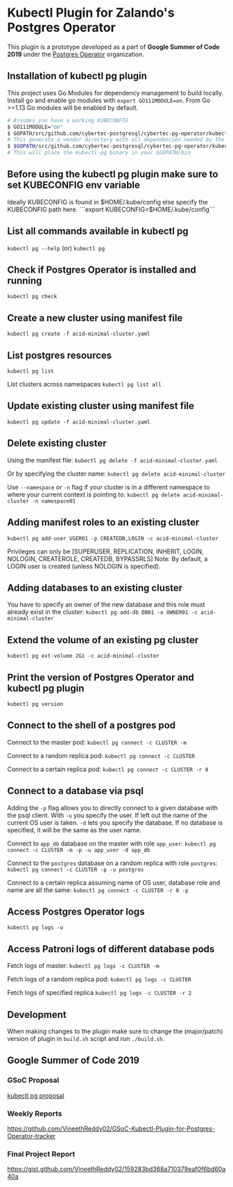 # Kubectl Plugin for Zalando's Postgres Operator

This plugin is a prototype developed as a part of **Google Summer of Code 2019** under the [Postgres Operator](https://summerofcode.withgoogle.com/archive/2019/organizations/6187982082539520/) organization.

## Installation of kubectl pg plugin

This project uses Go Modules for dependency management to build locally.
Install go and enable go modules with ```export GO111MODULE=on```.
From Go >=1.13 Go modules will be enabled by default.

```bash
# Assumes you have a working KUBECONFIG
$ GO111MODULE="on"
$ GOPATH/src/github.com/cybertec-postgresql/cybertec-pg-operator/kubectl-pg  go mod vendor
# This generate a vendor directory with all dependencies needed by the plugin.
$ $GOPATH/src/github.com/cybertec-postgresql/cybertec-pg-operator/kubectl-pg  go install
# This will place the kubectl-pg binary in your $GOPATH/bin
```

## Before using the kubectl pg plugin make sure to set KUBECONFIG env variable

Ideally KUBECONFIG is found in $HOME/.kube/config else specify the KUBECONFIG path here.
```export KUBECONFIG=$HOME/.kube/config```

## List all commands available in kubectl pg

```kubectl pg --help``` (or) ```kubectl pg```

## Check if Postgres Operator is installed and running

```kubectl pg check```

## Create a new cluster using manifest file

```kubectl pg create -f acid-minimal-cluster.yaml```

## List postgres resources

```kubectl pg list```

List clusters across namespaces
```kubectl pg list all```

## Update existing cluster using manifest file

```kubectl pg update -f acid-minimal-cluster.yaml```

## Delete existing cluster

Using the manifest file:
```kubectl pg delete -f acid-minimal-cluster.yaml```

Or by specifying the cluster name:
```kubectl pg delete acid-minimal-cluster```

Use `--namespace` or `-n` flag if your cluster is in a different namespace to where your current context is pointing to:
```kubectl pg delete acid-minimal-cluster -n namespace01```

## Adding manifest roles to an existing cluster

```kubectl pg add-user USER01 -p CREATEDB,LOGIN -c acid-minimal-cluster```

Privileges can only be [SUPERUSER, REPLICATION, INHERIT, LOGIN, NOLOGIN, CREATEROLE, CREATEDB, BYPASSRLS]
Note: By default, a LOGIN user is created (unless NOLOGIN is specified).

## Adding databases to an existing cluster

You have to specify an owner of the new database and this role must already exist in the cluster:
```kubectl pg add-db DB01 -o OWNER01 -c acid-minimal-cluster```

## Extend the volume of an existing pg cluster

```kubectl pg ext-volume 2Gi -c acid-minimal-cluster```

## Print the version of Postgres Operator and kubectl pg plugin

```kubectl pg version```

## Connect to the shell of a postgres pod

Connect to the master pod:
```kubectl pg connect -c CLUSTER -m```

Connect to a random replica pod:
```kubectl pg connect -c CLUSTER```

Connect to a certain replica pod:
```kubectl pg connect -c CLUSTER -r 0```

## Connect to a database via psql

Adding the `-p` flag allows you to directly connect to a given database with the psql client.
With `-u` you specify the user. If left out the name of the current OS user is taken.
`-d` lets you specify the database. If no database is specified, it will be the same as the user name.

Connect to `app_db` database on the master with role `app_user`:
```kubectl pg connect -c CLUSTER -m -p -u app_user -d app_db```

Connect to the `postgres` database on a random replica with role `postgres`:
```kubectl pg connect -c CLUSTER -p -u postgres```

Connect to a certain replica assuming name of OS user, database role and name are all the same:
```kubectl pg connect -c CLUSTER -r 0 -p```


## Access Postgres Operator logs

```kubectl pg logs -o```

## Access Patroni logs of different database pods

Fetch logs of master:
```kubectl pg logs -c CLUSTER -m```

Fetch logs of a random replica pod:
```kubectl pg logs -c CLUSTER```

Fetch logs of specified replica
```kubectl pg logs -c CLUSTER -r 2```

## Development

When making changes to the plugin make sure to change the (major/patch) version of plugin in `build.sh` script and run `./build.sh`.

## Google Summer of Code 2019

### GSoC Proposal

[kubectl pg proposal](https://docs.google.com/document/d/1-WMy9HkfZ1XnnMbzplMe9rCzKrRMGaMz4owLVXXPb7w/edit)

### Weekly Reports

https://github.com/VineethReddy02/GSoC-Kubectl-Plugin-for-Postgres-Operator-tracker

### Final Project Report

https://gist.github.com/VineethReddy02/159283bd368a710379eaf0f6bd60a40a
